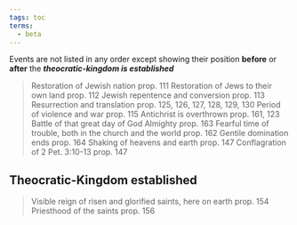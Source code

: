 ```yaml
---
tags: toc
terms:
  - beta
---
```


Events are not listed in any order except showing their position **before** or **after** the ***theocratic-kingdom is established***

>Restoration of Jewish nation prop. 111
>Restoration of Jews to their own land prop. 112
>Jewish repentence and conversion prop. 113
>Resurrection and translation prop. 125, 126, 127, 128, 129, 130
>Period of violence and war prop. 115
>Antichrist is overthrown prop. 161, 123
>Battle of that great day of God Almighty prop. 163
>Fearful time of trouble, both in the church and the world prop. 162
>Gentile domination ends prop. 164
>Shaking of heavens and earth prop. 147
>Conflagration of 2 Pet. 3:10-13 prop. 147

## Theocratic-Kingdom established

> Visible reign of risen and glorified saints, here on earth prop. 154
> Priesthood of the saints prop. 156